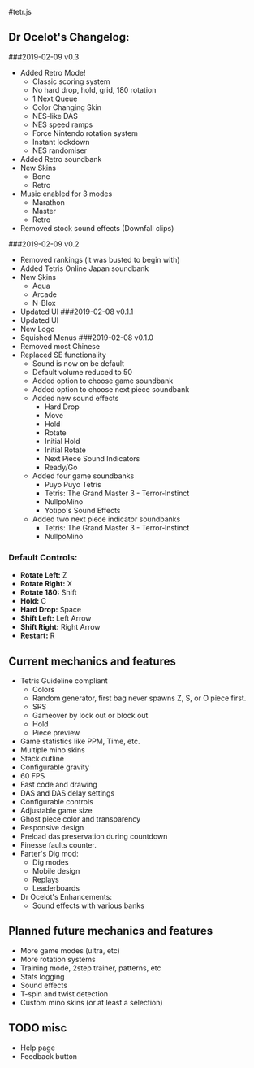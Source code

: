 #tetr.js
## Dr Ocelot's Changelog:
###2019-02-09 v0.3
- Added Retro Mode!
    - Classic scoring system
    - No hard drop, hold, grid, 180 rotation
    - 1 Next Queue
    - Color Changing Skin
    - NES-like DAS
    - NES speed ramps
    - Force Nintendo rotation system
    - Instant lockdown
    - NES randomiser
- Added Retro soundbank
- New Skins
    - Bone
    - Retro
- Music enabled for 3 modes
    - Marathon
    - Master
    - Retro
- Removed stock sound effects (Downfall clips)

###2019-02-09 v0.2
- Removed rankings (it was busted to begin with)
- Added Tetris Online Japan soundbank
- New Skins
    - Aqua
    - Arcade
    - N-Blox
- Updated UI
###2019-02-08 v0.1.1
- Updated UI
- New Logo
- Squished Menus
###2019-02-08 v0.1.0
- Removed most Chinese
- Replaced SE functionality
    - Sound is now on be default
    - Default volume reduced to 50
    - Added option to choose game soundbank
    - Added option to choose next piece soundbank
    - Added new sound effects
        - Hard Drop
        - Move
        - Hold
        - Rotate
        - Initial Hold
        - Initial Rotate
        - Next Piece Sound Indicators
        - Ready/Go
    - Added four game soundbanks
        - Puyo Puyo Tetris
        - Tetris: The Grand Master 3 - Terror‑Instinct
        - NullpoMino
        - Yotipo's Sound Effects
    - Added two next piece indicator soundbanks
        - Tetris: The Grand Master 3 - Terror‑Instinct
        - NullpoMino
### Default Controls:

- **Rotate Left:** Z
- **Rotate Right:** X
- **Rotate 180:** Shift
- **Hold:** C
- **Hard Drop:** Space
- **Shift Left:** Left Arrow
- **Shift Right:** Right Arrow
- **Restart:** R

## Current mechanics and features

- Tetris Guideline compliant
    - Colors
    - Random generator, first bag never spawns Z, S, or O piece first.
    - SRS
    - Gameover by lock out or block out
    - Hold
    - Piece preview
- Game statistics like PPM, Time, etc.
- Multiple mino skins
- Stack outline
- Configurable gravity
- 60 FPS
- Fast code and drawing
- DAS and DAS delay settings
- Configurable controls
- Adjustable game size
- Ghost piece color and transparency
- Responsive design
- Preload das preservation during countdown
- Finesse faults counter.
- Farter's Dig mod:
    - Dig modes
    - Mobile design
    - Replays
    - Leaderboards
- Dr Ocelot's Enhancements:
    - Sound effects with various banks

## Planned future mechanics and features

- More game modes (ultra, etc)
- More rotation systems
- Training mode, 2step trainer, patterns, etc
- Stats logging
- Sound effects
- T-spin and twist detection
- Custom mino skins (or at least a selection)

## TODO misc

- Help page
- Feedback button
